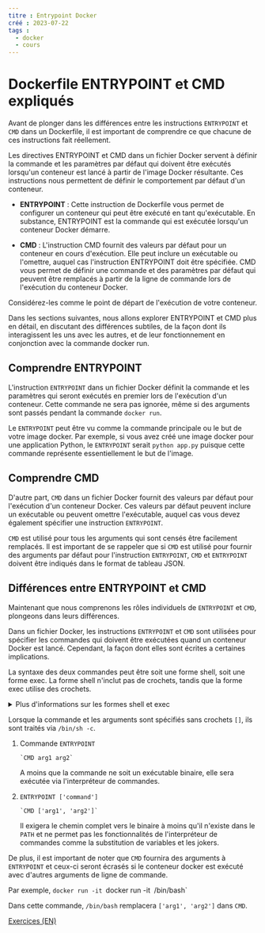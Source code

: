 ```yaml
---
titre : Entrypoint Docker
créé : 2023-07-22
tags :
  - docker
  - cours
---
```


# Dockerfile ENTRYPOINT et CMD expliqués

Avant de plonger dans les différences entre les instructions `ENTRYPOINT` et `CMD` dans un Dockerfile, il est important de comprendre ce que chacune de ces instructions fait réellement.

Les directives ENTRYPOINT et CMD dans un fichier Docker servent à définir la commande et les paramètres par défaut qui doivent être exécutés lorsqu'un conteneur est lancé à partir de l'image Docker résultante. Ces instructions nous permettent de définir le comportement par défaut d'un conteneur.

- **ENTRYPOINT** : Cette instruction de Dockerfile vous permet de configurer un conteneur qui peut être exécuté en tant qu'exécutable. En substance, ENTRYPOINT est la commande qui est exécutée lorsqu'un conteneur Docker démarre. 

- **CMD** : L'instruction CMD fournit des valeurs par défaut pour un conteneur en cours d'exécution. Elle peut inclure un exécutable ou l'omettre, auquel cas l'instruction ENTRYPOINT doit être spécifiée. CMD vous permet de définir une commande et des paramètres par défaut qui peuvent être remplacés à partir de la ligne de commande lors de l'exécution du conteneur Docker.

Considérez-les comme le point de départ de l'exécution de votre conteneur.

Dans les sections suivantes, nous allons explorer ENTRYPOINT et CMD plus en détail, en discutant des différences subtiles, de la façon dont ils interagissent les uns avec les autres, et de leur fonctionnement en conjonction avec la commande docker run.

## Comprendre ENTRYPOINT

L'instruction `ENTRYPOINT` dans un fichier Docker définit la commande et les paramètres qui seront exécutés en premier lors de l'exécution d'un conteneur. Cette commande ne sera pas ignorée, même si des arguments sont passés pendant la commande `docker run`. 

Le `ENTRYPOINT` peut être vu comme la commande principale ou le but de votre image docker. Par exemple, si vous avez créé une image docker pour une application Python, le `ENTRYPOINT` serait `python app.py` puisque cette commande représente essentiellement le but de l'image.

## Comprendre CMD

D'autre part, `CMD` dans un fichier Docker fournit des valeurs par défaut pour l'exécution d'un conteneur Docker. Ces valeurs par défaut peuvent inclure un exécutable ou peuvent omettre l'exécutable, auquel cas vous devez également spécifier une instruction `ENTRYPOINT`.

`CMD` est utilisé pour tous les arguments qui sont censés être facilement remplacés. Il est important de se rappeler que si `CMD` est utilisé pour fournir des arguments par défaut pour l'instruction `ENTRYPOINT`, `CMD` et `ENTRYPOINT` doivent être indiqués dans le format de tableau JSON.

## Différences entre ENTRYPOINT et CMD

Maintenant que nous comprenons les rôles individuels de `ENTRYPOINT` et `CMD`, plongeons dans leurs différences.

Dans un fichier Docker, les instructions `ENTRYPOINT` et `CMD` sont utilisées pour spécifier les commandes qui doivent être exécutées quand un conteneur Docker est lancé. Cependant, la façon dont elles sont écrites a certaines implications.

La syntaxe des deux commandes peut être soit une forme shell, soit une forme exec. La forme shell n'inclut pas de crochets, tandis que la forme exec utilise des crochets.

<details class="ml-4">
<summary class="font-bold cursor-pointer -ml-4">Plus d'informations sur les formes shell et exec</summary>
Dans les instructions ENTRYPOINT et CMD de Docker, deux formes peuvent être utilisées - la forme Shell ou la forme Exec.

- **Forme Shell** :

  La forme shell est spécifiée sans l'utilisation de crochets. Elle utilise l'interpréteur de commandes pour exécuter la commande, ce qui se traduit par `/bin/sh -c votre_commande`. Cette forme initie un nouveau processus shell, qui est légèrement plus gourmand en ressources que la forme exec.

  Dans Docker, la forme ENTRYPOINT du shell pourrait être comme `ENTRYPOINT command param1 param2` et la forme CMD du shell serait `CMD command param1 param2`.

  Par exemple, la forme de l'interprète de commandes CMD serait `CMD command param1 param2` :
  ```
  ENTRYPOINT echo "Bonjour, le monde !"
  CMD echo "Bienvenue dans le monde Docker !"
  ```

- **Exec Form** :

  Le formulaire exec est spécifié en utilisant la syntaxe des tableaux JSON (c'est-à-dire qu'il utilise des crochets). Cette forme n'initie pas un nouveau processus shell et est exécutée directement. Elle est donc légèrement plus efficace en termes d'utilisation des ressources. 

  Dans Docker, les formes d'exécution ENTRYPOINT et CMD sont les suivantes : `ENTRYPOINT ["executable", "param1", "param2"]` et `CMD ["executable", "param1", "param2"]`. 

  Par exemple :
  ```
  ENTRYPOINT ["echo", "Hello, World !"]
  CMD ["echo", "Welcome to the Docker World !"]
  ```

Dans la plupart des cas, lorsque vous utilisez CMD, il est souvent plus avantageux d'utiliser la forme Exec car elle permet de gérer les signaux. L'application que vous exécutez recevra directement les signaux Unix. En règle générale, lorsque vous utilisez ENTRYPOINT, la forme Exec doit également être utilisée, sinon la gestion des signaux ne fonctionne pas correctement, car seul le processus de l'interpréteur de commandes est interrompu. 

<details class="ml-4">
<summary class="font-bold cursor-pointer -ml-4">Plus d'informations sur les signaux</summary>
Parlons un peu des signaux Unix. Les signaux Unix sont des interruptions logicielles qui permettent de gérer des événements asynchrones. Il s'agit d'une forme de communication entre les processus, permettant à un processus d'être notifié d'événements tels que les demandes de terminaison (SIGTERM), les interruptions clavier (SIGINT) et bien d'autres.

Lorsque vous démarrez un conteneur Docker, il démarre un processus unique spécifié par le CMD ou l'ENTRYPOINT. Ce processus unique à l'intérieur du conteneur Docker se voit attribuer un PID (Process ID) de 1 et tous les signaux Unix que Docker reçoit seront transmis à ce processus PID 1. Ceci est particulièrement important lors de l'arrêt d'un conteneur car Docker enverra un signal SIGTERM, et après une période de grâce, un SIGKILL pour arrêter le processus.

- **CMD et signaux** : Si vous utilisez la forme shell de CMD, comme `CMD command param1 param2`, alors Docker démarre un shell (`/bin/sh -c`) en tant que PID 1 et exécute la commande à l'intérieur de ce shell. Le shell ne transmet pas de signaux à la commande. Ainsi, si Docker envoie un signal SIGTERM, il atteint l'interpréteur de commandes mais pas votre commande.

- **ENTRYPOINT et signaux** : La même logique s'applique à la commande ENTRYPOINT. Lorsque vous utilisez la forme shell `ENTRYPOINT command param1 param2`, le signal SIGTERM terminera seulement le shell mais ne terminera pas le processus à l'intérieur du shell.

Cela explique pourquoi la gestion des signaux ne fonctionne pas correctement lorsque la forme shell de CMD ou ENTRYPOINT est utilisée dans un fichier Docker.

Cependant, lorsque la forme Exec de CMD ou ENTRYPOINT est utilisée, c'est-à-dire `CMD ["executable", "param1", "param2"]` ou `ENTRYPOINT ["executable", "param1", "param2"]`, Docker peut directement exécuter la commande sans impliquer un shell, et donc, le processus démarré avec le PID 1 est la commande elle-même et non le shell. Dans ce cas, les signaux Unix tels que SIGTERM sont transmis directement à l'application, ce qui lui permet de s'arrêter de manière élégante.

Par conséquent, à moins qu'il n'y ait un besoin spécifique d'utiliser la forme Shell, il est recommandé d'utiliser la forme Exec de CMD et ENTRYPOINT dans Docker, car elle garantit une gestion correcte des signaux et un arrêt gracieux des conteneurs.
</details>

Veuillez noter que les paramètres CMD dans la forme exec seront généralement utilisés comme paramètres supplémentaires dans la commande ENTRYPOINT si ENTRYPOINT est spécifié.
</details>

Lorsque la commande et les arguments sont spécifiés sans crochets `[]`, ils sont traités via `/bin/sh -c`.

1. Commande `ENTRYPOINT`

       `CMD arg1 arg2`

   A moins que la commande ne soit un exécutable binaire, elle sera exécutée via l'interpréteur de commandes.

2. `ENTRYPOINT ['command']`

       `CMD ['arg1', 'arg2']`

   Il exigera le chemin complet vers le binaire à moins qu'il n'existe dans le `PATH` et ne permet pas les fonctionnalités de l'interpréteur de commandes comme la substitution de variables et les jokers.

De plus, il est important de noter que `CMD` fournira des arguments à `ENTRYPOINT` et ceux-ci seront écrasés si le conteneur docker est exécuté avec d'autres arguments de ligne de commande.

Par exemple, `docker run -it
`docker run -it <image> /bin/bash`

Dans cette commande, `/bin/bash` remplacera `['arg1', 'arg2']` dans `CMD`.

[Exercices (EN)](/docker/entrypoint/exercice)
